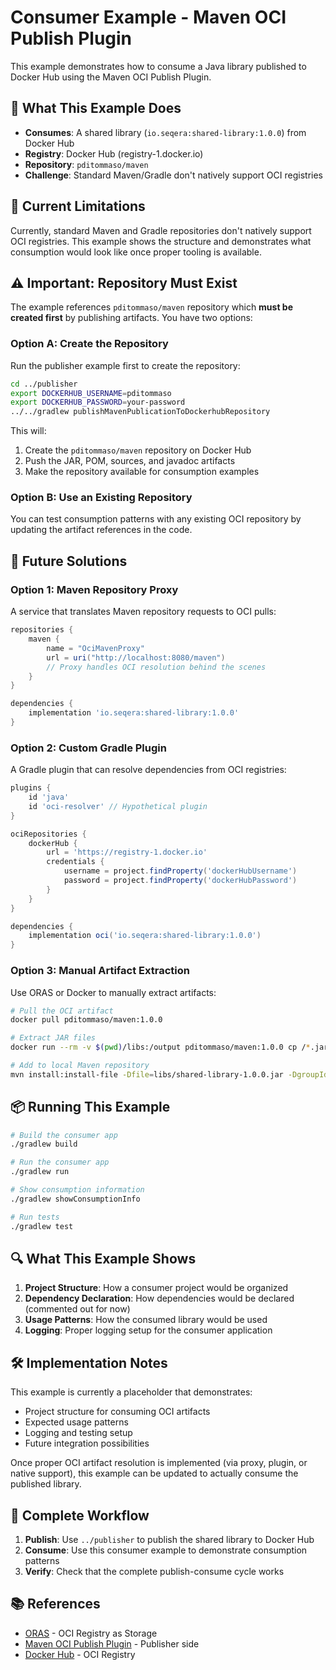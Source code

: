 # Consumer Example - Maven OCI Publish Plugin

This example demonstrates how to consume a Java library published to Docker Hub using the Maven OCI Publish Plugin.

## 🎯 What This Example Does

- **Consumes**: A shared library (`io.seqera:shared-library:1.0.0`) from Docker Hub
- **Registry**: Docker Hub (registry-1.docker.io)
- **Repository**: `pditommaso/maven`
- **Challenge**: Standard Maven/Gradle don't natively support OCI registries

## 🔧 Current Limitations

Currently, standard Maven and Gradle repositories don't natively support OCI registries. This example shows the structure and demonstrates what consumption would look like once proper tooling is available.

## ⚠️ Important: Repository Must Exist

The example references `pditommaso/maven` repository which **must be created first** by publishing artifacts. You have two options:

### Option A: Create the Repository
Run the publisher example first to create the repository:

```bash
cd ../publisher
export DOCKERHUB_USERNAME=pditommaso
export DOCKERHUB_PASSWORD=your-password
../../gradlew publishMavenPublicationToDockerhubRepository
```

This will:
1. Create the `pditommaso/maven` repository on Docker Hub
2. Push the JAR, POM, sources, and javadoc artifacts
3. Make the repository available for consumption examples

### Option B: Use an Existing Repository
You can test consumption patterns with any existing OCI repository by updating the artifact references in the code.

## 🚀 Future Solutions

### Option 1: Maven Repository Proxy
A service that translates Maven repository requests to OCI pulls:

```gradle
repositories {
    maven {
        name = "OciMavenProxy"
        url = uri("http://localhost:8080/maven")
        // Proxy handles OCI resolution behind the scenes
    }
}

dependencies {
    implementation 'io.seqera:shared-library:1.0.0'
}
```

### Option 2: Custom Gradle Plugin
A Gradle plugin that can resolve dependencies from OCI registries:

```gradle
plugins {
    id 'java'
    id 'oci-resolver' // Hypothetical plugin
}

ociRepositories {
    dockerHub {
        url = 'https://registry-1.docker.io'
        credentials {
            username = project.findProperty('dockerHubUsername')
            password = project.findProperty('dockerHubPassword')
        }
    }
}

dependencies {
    implementation oci('io.seqera:shared-library:1.0.0')
}
```

### Option 3: Manual Artifact Extraction
Use ORAS or Docker to manually extract artifacts:

```bash
# Pull the OCI artifact
docker pull pditommaso/maven:1.0.0

# Extract JAR files
docker run --rm -v $(pwd)/libs:/output pditommaso/maven:1.0.0 cp /*.jar /output/

# Add to local Maven repository
mvn install:install-file -Dfile=libs/shared-library-1.0.0.jar -DgroupId=io.seqera -DartifactId=shared-library -Dversion=1.0.0 -Dpackaging=jar
```

## 📦 Running This Example

```bash
# Build the consumer app
./gradlew build

# Run the consumer app
./gradlew run

# Show consumption information
./gradlew showConsumptionInfo

# Run tests
./gradlew test
```

## 🔍 What This Example Shows

1. **Project Structure**: How a consumer project would be organized
2. **Dependency Declaration**: How dependencies would be declared (commented out for now)
3. **Usage Patterns**: How the consumed library would be used
4. **Logging**: Proper logging setup for the consumer application

## 🛠️ Implementation Notes

This example is currently a placeholder that demonstrates:
- Project structure for consuming OCI artifacts
- Expected usage patterns
- Logging and testing setup
- Future integration possibilities

Once proper OCI artifact resolution is implemented (via proxy, plugin, or native support), this example can be updated to actually consume the published library.

## 🎉 Complete Workflow

1. **Publish**: Use `../publisher` to publish the shared library to Docker Hub
2. **Consume**: Use this consumer example to demonstrate consumption patterns
3. **Verify**: Check that the complete publish-consume cycle works

## 📚 References

- [ORAS](https://oras.land/) - OCI Registry as Storage
- [Maven OCI Publish Plugin](../../README.md) - Publisher side
- [Docker Hub](https://hub.docker.com/) - OCI Registry
